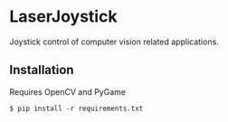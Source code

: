 # LaserJoystick
Joystick control of computer vision related applications. 

## Installation 
Requires OpenCV and PyGame

```
$ pip install -r requirements.txt
```

